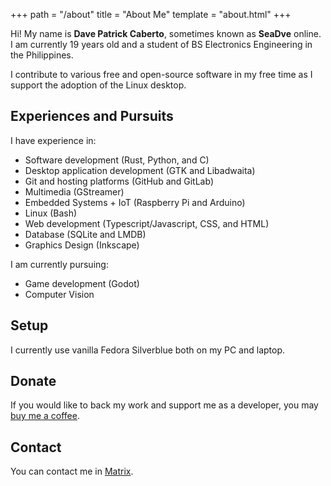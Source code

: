 +++
path = "/about"
title = "About Me"
template = "about.html"
+++

Hi! My name is **Dave Patrick Caberto**, sometimes known as **SeaDve** online. I am currently 19 years old and a student of BS Electronics Engineering in the Philippines.

I contribute to various free and open-source software in my free time as I support the adoption of the Linux desktop.

## Experiences and Pursuits

I have experience in:

* Software development (Rust, Python, and C)
* Desktop application development (GTK and Libadwaita)
* Git and hosting platforms (GitHub and GitLab)
* Multimedia (GStreamer)
* Embedded Systems + IoT (Raspberry Pi and Arduino)
* Linux (Bash)
* Web development (Typescript/Javascript, CSS, and HTML)
* Database (SQLite and LMDB)
* Graphics Design (Inkscape)

I am currently pursuing:

* Game development (Godot)
* Computer Vision

## Setup

I currently use vanilla Fedora Silverblue both on my PC and laptop.

## Donate

If you would like to back my work and support me as a developer, you may [buy me a coffee](https://www.buymeacoffee.com/seadve).

## Contact

You can contact me in [Matrix](https://matrix.to/#/@sedve:matrix.org).
